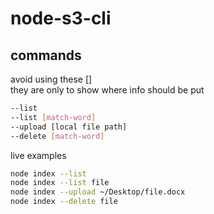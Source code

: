 # node-s3-cli

## commands

avoid using these []  
they are only to show where info should be put

```bash
--list
--list [match-word]
--upload [local file path]
--delete [match-word]
```

live examples

```bash
node index --list
node index --list file
node index --upload ~/Desktop/file.docx
node index --delete file
```